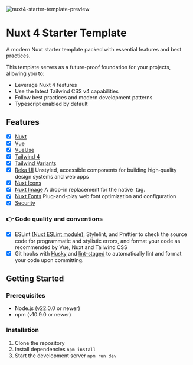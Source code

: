 ![nuxt4-starter-template-preview](https://github.com/user-attachments/assets/5c0fd29c-717d-41ce-85d1-d884e716b7d4)

# Nuxt 4 Starter Template

A modern Nuxt starter template packed with essential features and best practices.

This template serves as a future-proof foundation for your projects, allowing you to:
- Leverage Nuxt 4 features
- Use the latest Tailwind CSS v4 capabilities
- Follow best practices and modern development patterns
- Typescript enabled by default

## Features

- [x] [Nuxt](https://nuxt.com)
- [x] [Vue](https://vuejs.org)
- [x] [VueUse](https://nuxt.com/modules/vueuse)
- [x] [Tailwind 4](https://tailwindcss.com)
- [x] [Tailwind Variants](https://www.tailwind-variants.org)
- [x] [Reka UI](https://reka-ui.com) Unstyled, accessible components for building high‑quality design systems and web apps
- [x] [Nuxt Icons](https://nuxt.com/modules/icon)
- [x] [Nuxt Image](https://image.nuxt.com/) A drop-in replacement for the native <img> tag.
- [x] [Nuxt Fonts](https://fonts.nuxt.com/) Plug-and-play web font optimization and configuration 
- [x] [Security](https://nuxt-security.vercel.app/)

### 👉 Code quality and conventions

- [x] ESLint ([Nuxt ESLint module](https://nuxt.com/modules/eslint)), Stylelint, and Prettier to check the source code for programmatic and stylistic errors, and format your code as recommended by Vue, Nuxt and Tailwind CSS
- [x] Git hooks with [Husky](https://typicode.github.io/husky/) and [lint-staged](https://github.com/okonet/lint-staged) to automatically lint and format your code upon committing.

## Getting Started

### Prerequisites
- Node.js (v22.0.0 or newer)
- npm (v10.9.0 or newer)

### Installation

1. Clone the repository
2. Install dependencies `npm install`
3. Start the development server `npm run dev`
